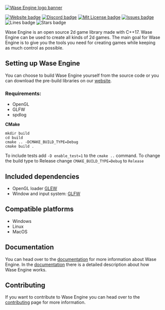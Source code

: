 [![Wase Engine logo banner](http://wase-engine.com/img/banner.png)](https://wase-engine.com/)

[![Website badge](https://img.shields.io/website?up_message=online&url=https%3A%2F%2Fwase-engine.com%2F)](https://wase-engine.com/)
[![Discord badge](https://img.shields.io/discord/864845724444393472?label=discord)](https://discord.gg/2RBMMxMJ7R)
[![Mit License badge](https://img.shields.io/apm/l/vim-mode)](https://github.com/Wase-Engine/wase-engine/blob/master/LICENSE)
[![Issues badge](https://img.shields.io/github/issues/Wase-Engine/wase-engine)](https://github.com/Wase-Engine/wase-engine/issues)
![Lines badge](https://img.shields.io/tokei/lines/github/Wase-Engine/wase-engine)
![Stars badge](https://img.shields.io/github/stars/Wase-Engine/wase-engine?style=social)

Wase Engine is an open source 2d game library made with C++17. Wase Engine can be used to create all kinds of 2d games. The main goal for Wase Engine is to give you the tools you need for creating games while keeping as much control as possible.


## Setting up Wase Engine

You can choose to build Wase Engine yourself from the source code or you can download the pre-build libraries on our [website](https://wase-engine.com/).

### Requirements:
- OpenGL
- GLFW
- spdlog

**CMake**
```
mkdir build
cd build
cmake .. -DCMAKE_BUILD_TYPE=Debug
cmake build .
```

To include tests add `-D enable_test=1` to the `cmake ..` command. To change the build type to Release change `CMAKE_BUILD_TYPE=Debug` to `Release`

## Included dependencies
- OpenGL loader [GLEW](http://glew.sourceforge.net/)
- Window and input system: [GLFW](https://www.glfw.org/)

## Compatible platforms
- Windows
- Linux
- MacOS

## Documentation
You can head over to the [documentation](https://wase-engine.com/documentation) for more information about Wase Engine. In the [documentation](https://wase-engine.com/documentation) there is a detailed description about how Wase Engine works.

## Contributing
If you want to contribute to Wase Engine you can head over to the [contributing](https://github.com/Wase-Engine/wase-engine/blob/master/CONTRIBUTING.md) page for more information.
